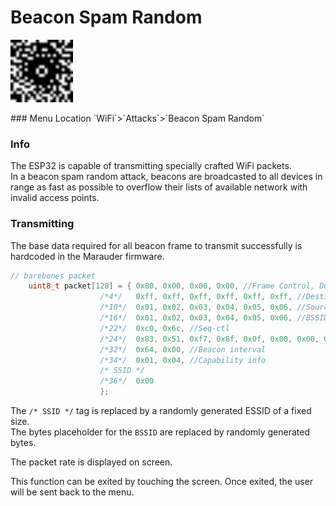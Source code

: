 # Beacon Spam Random
<p align="left">
  <img alt="ESP32 WROOM-32U" src="https://github.com/justcallmekoko/ESP32Marauder/blob/master/pictures/icons/beacon_spam_22.bmp?raw=true" width="100">
</p>
### Menu Location
`WiFi`>`Attacks`>`Beacon Spam Random`  

### Info
The ESP32 is capable of transmitting specially crafted WiFi packets.  
In a beacon spam random attack, beacons are broadcasted to all devices in range as fast as possible to overflow their lists of available network with invalid access points.


### Transmitting
The base data required for all beacon frame to transmit successfully is hardcoded in the Marauder firmware.  
```C++
// barebones packet
    uint8_t packet[128] = { 0x80, 0x00, 0x00, 0x00, //Frame Control, Duration
                    /*4*/   0xff, 0xff, 0xff, 0xff, 0xff, 0xff, //Destination address 
                    /*10*/  0x01, 0x02, 0x03, 0x04, 0x05, 0x06, //Source address - overwritten later
                    /*16*/  0x01, 0x02, 0x03, 0x04, 0x05, 0x06, //BSSID - overwritten to the same as the source address
                    /*22*/  0xc0, 0x6c, //Seq-ctl
                    /*24*/  0x83, 0x51, 0xf7, 0x8f, 0x0f, 0x00, 0x00, 0x00, //timestamp - the number of microseconds the AP has been active
                    /*32*/  0x64, 0x00, //Beacon interval
                    /*34*/  0x01, 0x04, //Capability info
                    /* SSID */
                    /*36*/  0x00
                    };
```

The `/* SSID */` tag is replaced by a randomly generated ESSID of a fixed size.  
The bytes placeholder for the `BSSID` are replaced by randomly generated bytes.  

The packet rate is displayed on screen.

This function can be exited by touching the screen. Once exited, the user will be sent back to the menu.